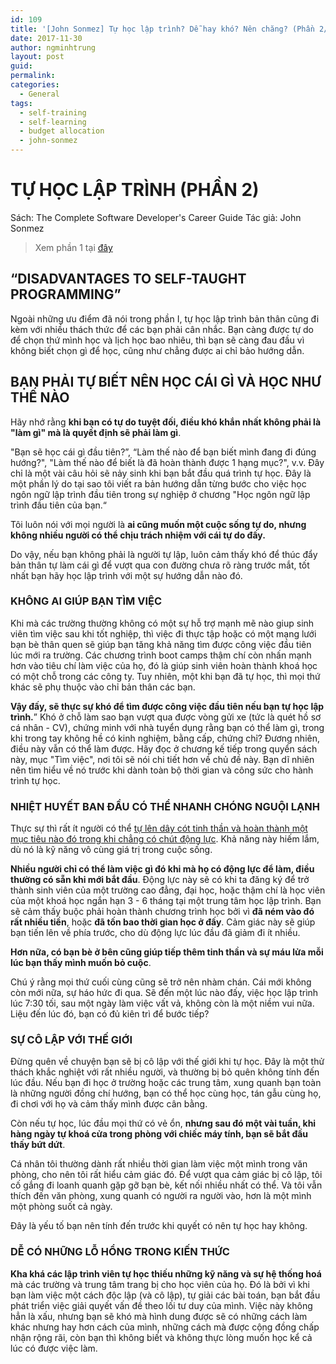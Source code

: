 ```yaml
---
id: 109
title: '[John Sonmez] Tự học lập trình? Dễ hay khó? Nên chăng? (Phần 2/3)'
date: 2017-11-30
author: ngminhtrung
layout: post
guid: 
permalink: 
categories:
  - General
tags:
  - self-training
  - self-learning
  - budget allocation
  - john-sonmez
---
```


# **TỰ HỌC LẬP TRÌNH (PHẦN 2)**

Sách: The Complete Software Developer's Career Guide
Tác giả: John Sonmez
 
> Xem phần 1 tại [đây](https://ngminhtrung.github.io/d%E1%BB%8Bch/2017/10/14/Tu-hoc-nen-hay-khong/)

## “DISADVANTAGES TO SELF-TAUGHT PROGRAMMING”

Ngoài những ưu điểm đã nói trong phần I, tự học lập trình bản thân cũng đi kèm với nhiều thách thức để các bạn phải cân nhắc. Bạn càng được tự do để chọn thứ mình học và lịch học bao nhiêu, thì bạn sẽ càng đau đầu vì không biết chọn gì để học, cũng như chẳng được ai chỉ bảo hướng dẫn.

## BẠN PHẢI TỰ BIẾT NÊN HỌC CÁI GÌ VÀ HỌC NHƯ THẾ NÀO

Hãy nhớ rằng **khi bạn có tự do tuyệt đối, điều khó khắn nhất không phải là "làm gì" mà là quyết định sẽ phải làm gì**.

"Bạn sẽ học cái gì đầu tiên?”, “Làm thế nào để bạn biết mình đang đi đúng hướng?", "Làm thế nào để biết là đã hoàn thành được 1 hạng mục?", v.v. Đây chỉ là một vài câu hỏi sẽ nảy sinh khi bạn bắt đầu quá trình tự học. Đây là một phần lý do tại sao tôi viết ra bản hướng dẫn từng bước cho việc học ngôn ngữ lập trình đầu tiên trong sự nghiệp ở chương "Học ngôn ngữ lập trình đầu tiên của bạn.“

Tôi luôn nói với mọi người là **ai cũng muốn một cuộc sống tự do, nhưng không nhiều người có thể chịu trách nhiệm với cái tự do đấy.**

Do vậy, nếu bạn không phải là người tự lập, luôn cảm thấy khó để thúc đẩy bản thân tự làm cái gì để vượt qua con đường chưa rõ ràng trước mắt, tốt nhất bạn hãy học lập trình với một sự hướng dẫn nào đó. 

### KHÔNG AI GIÚP BẠN TÌM VIỆC

Khi mà các trường thường không có một sự hỗ trợ mạnh mẽ nào giup sinh viên tìm việc sau khi tốt nghiệp, thì việc đi thực tập hoặc có một mạng lưới bạn bè thân quen sẽ giúp bạn tăng khả năng tìm được công việc đầu tiên lúc mới ra trường. Các chương trình boot camps thậm chí còn nhấn mạnh hơn vào tiêu chí làm việc của họ, đó là giúp sinh viên hoàn thành khoá học có một chỗ trong các công ty. Tuy nhiên, một khi bạn đã tự học, thì mọi thứ khác sẽ phụ thuộc vào chỉ bản thân các bạn. 

**Vậy đấy, sẽ thực sự khó để tìm được công việc đầu tiên nếu bạn tự học lập trình.**” Khó ở chỗ làm sao bạn vượt qua được vòng gửi xe (tức là quét hồ sơ cá nhân - CV), chứng minh với nhà tuyển dụng rằng bạn có thể làm gì, trong khi trong tay không hề có kinh nghiệm, bằng cấp, chứng chỉ? Đương nhiên, điều này vẫn có thể làm được. Hãy đọc ở chương kế tiếp trong quyển sách này, mục "Tìm việc", nơi tôi sẽ nói chi tiết hơn về chủ đề này. Bạn dĩ nhiên nên tìm hiểu về nó trước khi dành toàn bộ thời gian và công sức cho hành trình tự học. 

### NHIỆT HUYẾT BAN ĐẦU CÓ THỂ NHANH CHÓNG NGUỘI LẠNH

Thực sự thì rất ít người có thể [tự lên dây cót tinh thần và hoàn thành một mục tiêu nào đó trong khi chẳng có chút động lực](https://simpleprogrammer.com/cg9-unmotivated). Khả năng này hiếm lắm, dù nó là kỹ năng vô cùng giá trị trong cuộc sống. 

**Nhiều người chỉ có thể làm việc gì đó khi mà họ có động lực để làm, điều thường có sẵn khi mới bắt đầu**. Động lực này sẽ có khi ta đăng ký để trở thành sinh viên của một trường cao đẳng, đại học, hoặc thậm chí là học viên của một khoá học ngắn hạn 3 - 6 tháng tại một trung tâm học lập trình. Bạn sẽ cảm thấy buộc phải hoàn thành chương trình học bởi vì **đã ném vào đó rất nhiều tiền**, hoặc **đã tốn bao thời gian học ở đấy**. Cảm giác này sẽ giúp bạn tiến lên về phía trước, cho dù động lực lúc đầu đã giảm đi ít nhiều. 

**Hơn nữa, có bạn bè ở bên cũng giúp tiếp thêm tinh thần và sự máu lửa mỗi lúc bạn thấy mình muốn bỏ cuộc**.

Chú ý rằng mọi thứ cuối cùng cũng sẽ trở nên nhàm chán. Cái mới không còn mới nữa, sự háo hức đi qua. Sẽ đến một lúc nào đấy, việc học lập trình lúc 7:30 tối, sau một ngày làm việc vất vả, không còn là một niềm vui nữa. Liệu đến lúc đó, bạn có đủ kiên trì để bước tiếp? 

### SỰ CÔ LẬP VỚI THẾ GIỚI

Đừng quên về chuyện bạn sẽ bị cô lập với thế giới khi tự học. Đây là một thử thách khắc nghiệt với rất nhiều người, và thường bị bỏ quên không tính đến lúc đầu. Nếu bạn đi học ở trường hoặc các trung tâm, xung quanh bạn toàn là những người đồng chí hướng, bạn có thể học cùng học, tán gẫu cùng họ, đi chơi với họ và cảm thấy mình được cân bằng. 

Còn nếu tự học, lúc đầu mọi thứ có vẻ ổn, **nhưng sau đó một vài tuần, khi hàng ngày tự khoá cửa trong phòng với chiếc máy tính, bạn sẽ bắt đầu thấy bứt dứt**.

Cá nhân tôi thường dành rất nhiều thời gian làm việc một mình trong văn phòng, cho nên tôi rất hiểu cảm giác đó. Để vượt qua cảm giác bị cô lập, tôi cố gắng đi loanh quanh gặp gỡ bạn bè, kết nối nhiều nhất có thể. Và tôi vẫn thích đến văn phòng, xung quanh có người ra người vào, hơn là một mình một phòng suốt cả ngày. 

Đây là yếu tố bạn nên tính đến trước khi quyết có nên tự học hay không.

### DỄ CÓ NHỮNG LỖ HỔNG TRONG KIẾN THỨC

**Kha khá các lập trình viên tự học thiếu những kỹ năng và sự hệ thống hoá** mà các trường và trung tâm trang bị cho học viên của họ. Đó là bởi vì khi bạn làm việc một cách độc lập (và cô lập), tự giải các bài toán, bạn bắt đầu phát triển việc giải quyết vấn đề theo lối tư duy của mình. Việc này không hẳn là xấu, nhưng bạn sẽ khó mà hình dung được sẽ có những cách làm khác nhưng hay hơn cách của mình, những cách mà được cộng đồng chấp nhận rộng rãi, còn bạn thì không biết và không thực lòng muốn học kể cả lúc có được việc làm. 